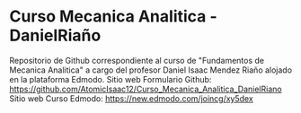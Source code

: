 # Curso Mecanica Analitica - DanielRiaño
Repositorio de Github correspondiente al curso de "Fundamentos de Mecanica Analitica" a cargo del profesor Daniel Isaac Mendez Riaño alojado en la plataforma Edmodo.
Sitio web Formulario Github: https://github.com/AtomicIsaac12/Curso_Mecanica_Analitica_DanielRiano
Sitio web Curso Edmodo: https://new.edmodo.com/joincg/xy5dex
